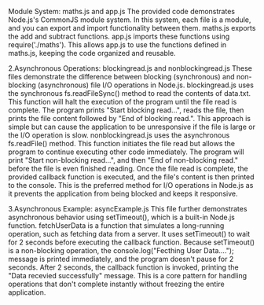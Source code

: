 Module System: maths.js and app.js
The provided code demonstrates Node.js's CommonJS module system. In this system, each file is a module, and you can export and import functionality between them.
maths.js exports the add and subtract functions.
app.js imports these functions using require('./maths'). This allows app.js to use the functions defined in maths.js, keeping the code organized and reusable.


2.Asynchronous Operations: blockingread.js and nonblockingread.js
These files demonstrate the difference between blocking (synchronous) and non-blocking (asynchronous) file I/O operations in Node.js.
blockingread.js uses the synchronous fs.readFileSync() method to read the contents of data.txt. This function will halt the execution of the program until the file read is complete. The program prints "Start blocking read...", reads the file, then prints the file content followed by "End of blocking read.". This approach is simple but can cause the application to be unresponsive if the file is large or the I/O operation is slow.
nonblockingread.js uses the asynchronous fs.readFile() method. This function initiates the file read but allows the program to continue executing other code immediately. The program will print "Start non-blocking read...", and then "End of non-blocking read." before the file is even finished reading. Once the file read is complete, the provided callback function is executed, and the file's content is then printed to the console. This is the preferred method for I/O operations in Node.js as it prevents the application from being blocked and keeps it responsive.


3.Asynchronous Example: asyncExample.js
This file further demonstrates asynchronous behavior using setTimeout(), which is a built-in Node.js function.
fetchUserData is a function that simulates a long-running operation, such as fetching data from a server.
It uses setTimeout() to wait for 2 seconds before executing the callback function.
Because setTimeout() is a non-blocking operation, the console.log("Fecthing User Data...."); message is printed immediately, and the program doesn't pause for 2 seconds. After 2 seconds, the callback function is invoked, printing the "Data recevied successfully" message. This is a core pattern for handling operations that don't complete instantly without freezing the entire application.
